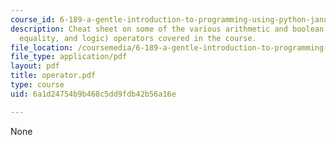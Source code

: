```yaml
---
course_id: 6-189-a-gentle-introduction-to-programming-using-python-january-iap-2008
description: Cheat sheet on some of the various arithmetic and boolean (comparison,
  equality, and logic) operators covered in the course.
file_location: /coursemedia/6-189-a-gentle-introduction-to-programming-using-python-january-iap-2008/6a1d24754b9b468c5dd9fdb42b56a16e_operator.pdf
file_type: application/pdf
layout: pdf
title: operator.pdf
type: course
uid: 6a1d24754b9b468c5dd9fdb42b56a16e

---
```

None